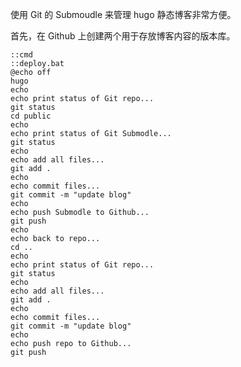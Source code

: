 使用 Git 的 Submoudle 来管理 hugo 静态博客非常方便。

<!--more-->

首先，在 Github 上创建两个用于存放博客内容的版本库。 

```
::cmd 
::deploy.bat 
@echo off 
hugo 
echo 
echo print status of Git repo... 
git status 
cd public 
echo 
echo print status of Git Submodle... 
git status 
echo 
echo add all files... 
git add . 
echo 
echo commit files... 
git commit -m "update blog" 
echo 
echo push Submodle to Github... 
git push 
echo 
echo back to repo... 
cd .. 
echo 
echo print status of Git repo... 
git status 
echo 
echo add all files... 
git add . 
echo 
echo commit files... 
git commit -m "update blog" 
echo 
echo push repo to Github... 
git push 

```


